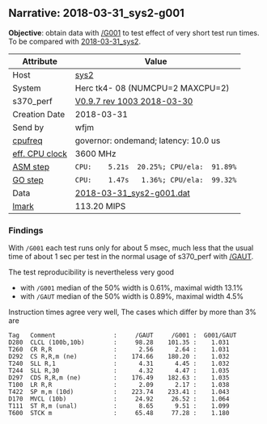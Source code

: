 ## Narrative: 2018-03-31_sys2-g001

**Objective**: obtain data with
[/G001](../doc/s370_perf.md.html#user-content-par-gnnn) to test effect of
very short test run times.
To be compared with [2018-03-31_sys2](2018-03-31_sys2.md).

| Attribute | Value |
| --------- | ----- |
| Host   | [sys2](hostinfo_sys2.md) |
| System | Herc tk4- 08 (NUMCPU=2 MAXCPU=2) |
| s370_perf | [V0.9.7  rev  1003  2018-03-30](https://github.com/wfjm/s370-perf/blob/2685ff0/codes/s370_perf.asm) |
| Creation Date | 2018-03-31 |
| Send by | wfjm |
| [cpufreq](README_narr.md#user-content-cpufreq) | governor: ondemand; latency: 10.0 us |
| [eff. CPU clock](README_narr.md#user-content-effclk) | 3600 MHz |
| [ASM step](README_narr.md#user-content-asm) | `CPU:    5.21s  20.25%; CPU/ela:  91.89%` |
| [GO step](README_narr.md#user-content-go)   | `CPU:    1.47s   1.36%; CPU/ela:  99.32%` |
| Data | [2018-03-31_sys2-g001.dat](../data/2018-03-31_sys2-g001.dat) |
| [lmark](README_narr.md#user-content-lmark) | 113.20 MIPS |

### Findings <a name="find"></a>
With `/G001` each test runs only for about 5 msec, much less that the usual time
of about 1 sec per test in the normal usage of s370_perf with
[/GAUT](../doc/s370_perf.md.html#user-content-par-gaut).

The test reproducibility is nevertheless very good
- with `/G001` median of the 50% width is 0.61%, maximal width 13.1%
- with `/GAUT` median of the 50% width is 0.89%, maximal width 4.5%

Instruction times agree very well, The cases which differ by more than 3% are
```
Tag   Comment                :     /GAUT     /G001 :  G001/GAUT
D280  CLCL (100b,10b)        :     98.28    101.35 :    1.031
T260  CR R,R                 :      2.56      2.64 :    1.031
D292  CS R,R,m (ne)          :    174.66    180.20 :    1.032
T240  SLL R,1                :      4.31      4.45 :    1.032
T244  SLL R,30               :      4.32      4.47 :    1.035
D297  CDS R,R,m (ne)         :    176.49    182.63 :    1.035
T100  LR R,R                 :      2.09      2.17 :    1.038
T422  SP m,m (10d)           :    223.74    233.41 :    1.043
D170  MVCL (10b)             :     24.92     26.52 :    1.064
T111  ST R,m (unal)          :      8.65      9.51 :    1.099
T600  STCK m                 :     65.48     77.28 :    1.180
```